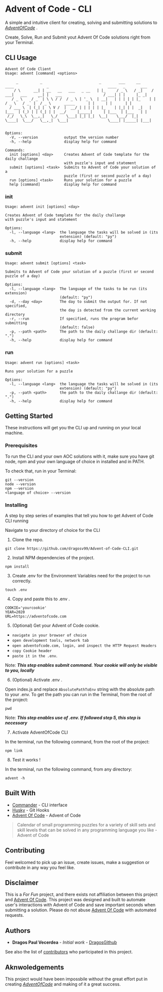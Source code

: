 # Advent of Code - CLI
A simple and intuitive client for creating, solving and submitting solutions to *[AdventOfCode](https://www.adventofcode.com)* . 

Create, Solve, Run and Submit yout Advent Of Code solutions right from your Terminal.

## CLI Usage

```
Advent Of Code Client
Usage: advent [command] <options>

     _          _                          _        ___     __      ____               _                           ____   _       ___ 
    / \      __| | __   __   ___   _ __   | |_     / _ \   / _|    / ___|   ___     __| |   ___                   / ___| | |     |_ _|
   / _ \    / _` | \ \ / /  / _ \ | '_ \  | __|   | | | | | |_    | |      / _ \   / _` |  / _ \      _____      | |     | |      | | 
  / ___ \  | (_| |  \ V /  |  __/ | | | | | |_    | |_| | |  _|   | |___  | (_) | | (_| | |  __/     |_____|     | |___  | |___   | | 
 /_/   \_\  \__,_|   \_/    \___| |_| |_|  \__|    \___/  |_|      \____|  \___/   \__,_|  \___|                  \____| |_____| |___|
                                                                                                                                      

Options:
  -V, --version            output the version number
  -h, --help               display help for command

Commands:
  init [options] <day>     Creates Advent of Code template for the daily challange
                           with puzzle's input and statement
  submit [options] <task>  Submits to Advent of Code your solution of a
                           puzzle (first or second puzzle of a day)
  run [options] <task>     Runs your solution for a puzzle
  help [command]           display help for command

```

### init

```
Usage: advent init [options] <day>

Creates Advent of Code template for the daily challange
with puzzle's input and statement

Options:
  -l, --language <lang>  the language the tasks will be solved in (its
                         extension) (default: "py")
  -h, --help             display help for command

```

### submit

```
Usage: advent submit [options] <task>

Submits to Advent of Code your solution of a puzzle (first or second puzzle of a day)

Options:
  -l, --language <lang>  The language of the tasks to be run (its extension)
                         (default: "py")
  -d, --day <day>        The day to submit the output for. If not specified,
                         the day is detected from the current working directory
  -r, --run              If specified, runs the program befor submitting
                         (default: false)
  -p, --path <path>      The path to the daily challange dir (default: ".")
  -h, --help             display help for command

```

### run

```
Usage: advent run [options] <task>

Runs your solution for a puzzle

Options:
  -l, --language <lang>  the language the tasks will be solved in (its
                         extension) (default: "py")
  -p, --path <path>      the path to the daily challange dir (default: ".")
  -h, --help             display help for command
```

## Getting Started

These instructions will get you the CLI up and running on your local machine.

### Prerequisites

To run the CLI and your own AOC solutions with it, make sure you have git node, npm and your own language of choice in installed and in PATH. 

To check that, run in your Terminal:

```
git --version
node --version
npm --version
<language of choice> --version
```

### Installing

A step by step series of examples that tell you how to get Advent of Code CLI running

Navigate to your directory of choice for the CLI

1) Clone the repo.
```
git clone https://github.com/dragosv99/Advent-of-Code-CLI.git
```

2) Install NPM dependencies of the project.

```
npm install
```

3) Create .env for the Environment Variables need for the project to run correctly.

```
touch .env
```

4) Copy and paste this to .env .

```
COOKIE='yourcookie'
YEAR=2020
URL=https://adventofcode.com
```

5) (Optional) Get your Advent of Code cookie.

 - `navigate in your browser of choice` 
 - `open development tools, network tab` 
 - `open adventofcode.com, login, and inspect the HTTP Request Headers`
 - `copy Cookie header` 
 - `paste it in the .env`.  

Note: ***This step enables submit command. Your cookie will only be visible to you, locally***

6) (Optional) Activate .env .

Open index.js and replace `AbsolutePathToEnv` string with the absolute path to your .env. To get the path you can run in the Terminal, from the root of the project: 
```
pwd
``` 

Note: ***This step enables use of .env. If followed step 5, this step is necessary***

7) Activate AdventOfCode CLI

In the terminal, run the following command, from the root of the project:
```
npm link
```

8) Test it works !

In the terminal, run the following command, from any directory:
```
advent -h
```


## Built With

* [Commander](https://www.npmjs.com/package/commander) - CLI interface 
* [Husky](https://www.npmjs.com/package/husky) - Git Hooks
* [Advent Of Code](https://adventofcode.com) - Advent of Code
> Calendar of small programming puzzles for a variety of skill sets and skill levels that can be solved in any programming language you like - Advent of Code

## Contributing

Feel welcomed to pick up an issue, create issues, make a suggestion or contribute in any way you feel like.

## Disclaimer 

This is a *For Fun* project, and there exists not affiliation between this project and [Advent Of Code](https://adventofcode.com). This project was designed and built to automate user's interactions with Advent of Code and save important seconds when submitting a solution. Please do not abuse [Advent Of Code](https://adventofcode.com) with automated requests.

## Authors

* **Dragos Paul Vecerdea** - *Initial work* - [DragosGithub](https://github.com/dragosv99)

See also the list of [contributors](https://github.com/dragosv99/Advent-of-Code-CLI/graphs/contributors) who participated in this project.

## Aknwoledgements

This project would have been impossbile without the great effort put in creating *[AdventOfCode](https://www.adventofcode.com)* and making of it a great success.


